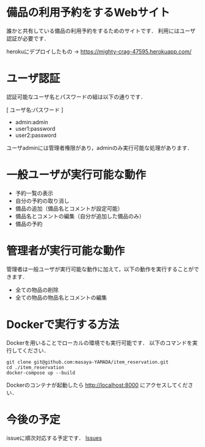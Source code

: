 # 備品の利用予約をするWebサイト
誰かと共有している備品の利用予約をするためのサイトです．
利用にはユーザ認証が必要です．

herokuにデプロイしたもの → <https://mighty-crag-47595.herokuapp.com/>

# ユーザ認証
認証可能なユーザ名とパスワードの組は以下の通りです．

[ ユーザ名:パスワード ]
* admin:admin
* user1:password
* user2:password

ユーザadminには管理者権限があり，adminのみ実行可能な処理があります．

# 一般ユーザが実行可能な動作
* 予約一覧の表示
* 自分の予約の取り消し
* 備品の追加（備品名とコメントが設定可能）
* 備品名とコメントの編集（自分が追加した備品のみ）
* 備品の予約

# 管理者が実行可能な動作
管理者は一般ユーザが実行可能な動作に加えて，以下の動作を実行することができます．
* 全ての物品の削除
* 全ての物品の物品名とコメントの編集

# Dockerで実行する方法
Dockerを用いることでローカルの環境でも実行可能です．
以下のコマンドを実行してください．
```
git clone git@github.com:masaya-YAMADA/item_reservation.git
cd ./item_reservation
docker-compose up --build
```
Dockerのコンテナが起動したら <http://localhost:8000> にアクセスしてください．

# 今後の予定
issueに順次対応する予定です．
[Issues](https://github.com/masaya-YAMADA/item_reservation/issues)


